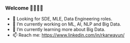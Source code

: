 ### Welcome 🙏🏻🙏🏻

<!--
**rkarwayun/rkarwayun** is a ✨ _special_ ✨ repository because its `README.md` (this file) appears on your GitHub profile.

Here are some ideas to get you started:-->

- 👀 Looking for SDE, MLE, Data Engineering roles.
- 🔭 I’m currently working on ML, AI, NLP and Big Data.
- 🌱 I’m currently learning more about Big Data.
- 📫 Reach me: https://www.linkedin.com/in/rkarwayun/

